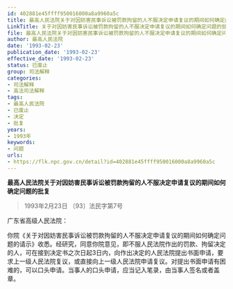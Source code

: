 ```yaml
---
id: 402881e45ffff950016000a8a9960a5c
title: 最高人民法院关于对因妨害民事诉讼被罚款拘留的人不服决定申请复议的期间如何确定问题的批复
LinkTitle: 关于对因妨害民事诉讼被罚款拘留的人不服决定申请复议的期间如何确定问题的批复（1993）
file: 最高人民法院关于对因妨害民事诉讼被罚款拘留的人不服决定申请复议的期间如何确定问题的批复_19930223_402881e45ffff950016000a8a9960a5c.docx
author: 最高人民法院
date: '1993-02-23'
publication_date: '1993-02-23'
effective_date: '1993-02-23'
status: 已废止
group: 司法解释
categories:
- 司法解释
- 高法司法解释
tags:
- 最高人民法院
- 已废止
- 决定
- 批复
years:
- 1993年
keywords:
- 问题
urls:
- https://flk.npc.gov.cn/detail?id=402881e45ffff950016000a8a9960a5c
---
```


**最高人民法院关于对因妨害民事诉讼被罚款拘留的人不服决定申请复议的期间如何确定问题的批复**

> 1993年2月23日 〔93〕法民字第7号

广东省高级人民法院：

你院《关于对因妨害民事诉讼被罚款拘留的人不服决定申请复议的期间如何确定问题的请示》收悉。经研究，同意你院意见，即不服人民法院作出的罚款、拘留决定的人，可在接到决定书之次日起3日内，向作出决定的人民法院提出书面申请，要求上一级人民法院复议，或直接向上一级人民法院申请复议。对提出书面申请有困难的，可以口头申请。当事人的口头申请，应当记入笔录，由当事人签名或者盖章。
